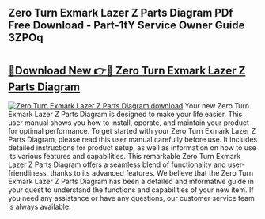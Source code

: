 ## Zero Turn Exmark Lazer Z Parts Diagram PDf Free Download - Part-1tY Service Owner Guide 3ZPOq

# <h2><a href="http://dfrhis6.blite.top/?on=Zero+Turn+Exmark+Lazer+Z+Parts+Diagram">🔗Download New 👉🔴 Zero Turn Exmark Lazer Z Parts Diagram</a></h2>

[![Zero Turn Exmark Lazer Z Parts Diagram download](https://i.imgur.com/lujVjoI.png)](http://dfrhis6.blite.top/?on=Zero+Turn+Exmark+Lazer+Z+Parts+Diagram)
Your new Zero Turn Exmark Lazer Z Parts Diagram is designed to make your life easier. This user manual shows you how to install, operate, and maintain your product for optimal performance. To get started with your Zero Turn Exmark Lazer Z Parts Diagram, please read this user manual carefully before use. It includes detailed instructions for product setup, as well as information on how to use its various features and capabilities. This remarkable Zero Turn Exmark Lazer Z Parts Diagram offers a seamless blend of functionality and user-friendliness, thanks to its advanced features. We believe that the Zero Turn Exmark Lazer Z Parts Diagram has been a detailed and informative guide in your quest to understand the functions and capabilities of your new item. If you need any assistance or have any questions, our customer service team is always available.
